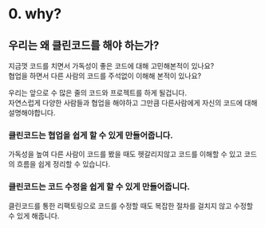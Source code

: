 # 0. why?
## 우리는 왜 클린코드를 해야 하는가?
지금껏 코드를 치면서 가독성이 좋은 코드에 대해 고민해본적이 있나요?  
협업을 하면서 다른 사람의 코드를 주석없이 이해해 본적이 있나요?  

우리는 앞으로 수 많은 줄의 코드와 프로젝트를 하게 될겁니다.  
자연스럽게 다양한 사람들과 협업을 해야하고 그만큼 다른사람에게 자신의 코드에 대해 설명해야합니다.  

### 클린코드는 협업을 쉽게 할 수 있게 만들어줍니다.  
가독성을 높여 다른 사람이 코드를 봤을 때도 헷갈리지않고 코드를 이해할 수 있고 코드의 흐름을 쉽게 정리할 수 있습니다.  

### 클린코드는 코드 수정을 쉽게 할 수 있게 만들어줍니다.
클린코드를 통한 리팩토링으로 코드를 수정할 때도 복잡한 절차를 걸치지 않고 수정할 수 있게 해줍니다.

